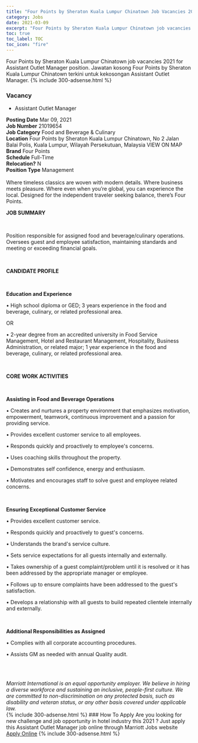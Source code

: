 ```yaml
---
title: "Four Points by Sheraton Kuala Lumpur Chinatown Job Vacancies 2021 - Assistant Outlet Manager" 
category: Jobs 
date: 2021-03-09 
excerpt: "Four Points by Sheraton Kuala Lumpur Chinatown job vacancies 2021 for Assistant Outlet Manager position. Jawatan kosong Four Points by Sheraton Kuala Lumpur Chinatown terkini untuk kekosongan Assistant Outlet Manager." 
toc: true 
toc_label: TOC 
toc_icon: "fire" 
--- 
```


Four Points by Sheraton Kuala Lumpur Chinatown job vacancies 2021 for Assistant Outlet Manager position. Jawatan kosong Four Points by Sheraton Kuala Lumpur Chinatown terkini untuk kekosongan Assistant Outlet Manager. 
{% include 300-adsense.html %} 
### Vacancy 
- Assistant Outlet Manager 
<div><div><b>Posting Date</b> Mar 09, 2021<br><b>Job Number</b> 21019654<br><b>Job Category</b> Food and Beverage &amp; Culinary<br><b>Location</b> Four Points by Sheraton Kuala Lumpur Chinatown, No 2 Jalan Balai Polis, Kuala Lumpur, Wilayah Persekutuan, Malaysia VIEW ON MAP<br><b>Brand</b> Four Points<br><b>Schedule</b> Full-Time<br><b>Relocation?</b> N<br><b>Position Type</b> Management<br><br>Where timeless classics are woven with modern details. Where business meets pleasure. Where even when you&#8217;re global, you can experience the local. Designed for the independent traveler seeking balance, there&#8217;s Four Points.<br></div><div> <p><strong>JOB SUMMARY</strong></p> <p>&#160;</p> <p>Position responsible for assigned food and beverage/culinary operations. Oversees guest and employee satisfaction, maintaining standards and meeting or exceeding financial goals.</p> <p>&#160;</p> <p><strong>CANDIDATE PROFILE </strong></p> <p>&#160;</p> <p><strong>Education and Experience</strong></p> <p>&#8226; High school diploma or GED; 3 years experience in the food and beverage, culinary, or related professional area.</p> <p>OR</p> <p>&#8226; 2-year degree from an accredited university in Food Service Management, Hotel and Restaurant Management, Hospitality, Business Administration, or related major; 1 year experience in the food and beverage, culinary, or related professional area.</p> <p>&#160;</p> <p><strong>CORE WORK ACTIVITIES</strong></p> <p>&#160;</p> <p><strong>Assisting in Food and Beverage Operations</strong></p> <p>&#8226; Creates and nurtures a property environment that emphasizes motivation, empowerment, teamwork, continuous improvement and a passion for providing service.</p> <p>&#8226; Provides excellent customer service to all employees.</p> <p>&#8226; Responds quickly and proactively to employee's concerns.</p> <p>&#8226; Uses coaching skills throughout the property.</p> <p>&#8226; Demonstrates self confidence, energy and enthusiasm.</p> <p>&#8226; Motivates and encourages staff to solve guest and employee related concerns.</p> <p>&#160;</p> <p><strong>Ensuring Exceptional Customer Service</strong></p> <p>&#8226; Provides excellent customer service.</p> <p>&#8226; Responds quickly and proactively to guest's concerns.</p> <p>&#8226; Understands the brand's service culture.</p> <p>&#8226; Sets service expectations for all guests internally and externally.</p> <p>&#8226; Takes ownership of a guest complaint/problem until it is resolved or it has been addressed by the appropriate manager or employee.</p> <p>&#8226; Follows up to ensure complaints have been addressed to the guest's satisfaction.</p> <p>&#8226; Develops a relationship with all guests to build repeated clientele internally and externally.</p> <p>&#160;</p> <p><strong>Additional Responsibilities as Assigned</strong></p> <p>&#8226; Complies with all corporate accounting procedures.</p> <p>&#8226; Assists GM as needed with annual Quality audit.</p> <p>&#160;</p> </div> <div> &#160;</div> <em>Marriott International is an equal opportunity employer.&#160;We believe in hiring a diverse workforce and sustaining an inclusive, people-first culture.&#160;We are committed to non-discrimination on&#160;any&#160;protected&#160;basis, such as disability and veteran status, or any other basis covered under applicable law.</em><br></div> 
{% include 300-adsense.html %} 
### How To Apply 
Are you looking for new challenge and job opportunity in hotel industry this 2021 ?
Just apply this Assistant Outlet Manager job online through Marriott Jobs website 
<a href="https://jobs.marriott.com/marriott/jobs/21019654?lang=en-us" class="btn btn--info" target="_blank" rel="nofollow noopenner">Apply Online</a> 
{% include 300-adsense.html %} 